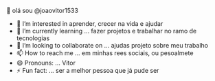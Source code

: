  👋 olá sou  @joaovitor1533
- 👀 I’m interested in  aprender, crecer na vida e ajudar 
- 🌱 I’m currently learning ...  fazer projetos e trabalhar no ramo de tecnologias 
- 💞️ I’m looking to collaborate on ... ajudas projeto sobre meu trabalho 
- 📫 How to reach me ... em minhas rees sociais, ou pesoalmete 
- 😄 Pronouns: ... Vitor 
- ⚡ Fun fact: ... ser a melhor pessoa que já pude ser 

<!---
joaovitor1533/joaovitor1533 is a ✨ special ✨ repository because its `README.md` (this file) appears on your GitHub profile.
You can click the Preview link to take a look at your changes.
--->
